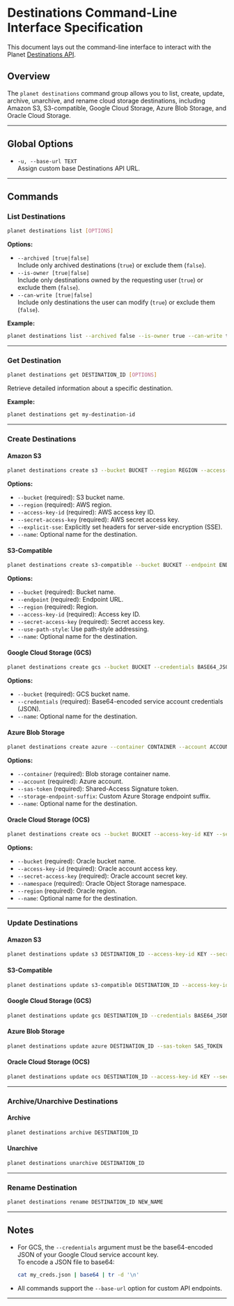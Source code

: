 # Destinations Command-Line Interface Specification

This document lays out the command-line interface to interact with the Planet
[Destinations API](https://docs.planet.com/develop/apis/destinations/).

## Overview

The `planet destinations` command group allows you to list, create, update, archive, unarchive, and rename cloud storage destinations, including Amazon S3, S3-compatible, Google Cloud Storage, Azure Blob Storage, and Oracle Cloud Storage.

---

## Global Options

- `-u, --base-url TEXT`  
  Assign custom base Destinations API URL.

---

## Commands

### List Destinations

```sh
planet destinations list [OPTIONS]
```

**Options:**
- `--archived [true|false]`  
  Include only archived destinations (`true`) or exclude them (`false`).
- `--is-owner [true|false]`  
  Include only destinations owned by the requesting user (`true`) or exclude them (`false`).
- `--can-write [true|false]`  
  Include only destinations the user can modify (`true`) or exclude them (`false`).

**Example:**
```sh
planet destinations list --archived false --is-owner true --can-write true
```

---

### Get Destination

```sh
planet destinations get DESTINATION_ID [OPTIONS]
```

Retrieve detailed information about a specific destination.

**Example:**
```sh
planet destinations get my-destination-id
```

---

### Create Destinations

#### Amazon S3

```sh
planet destinations create s3 --bucket BUCKET --region REGION --access-key-id KEY --secret-access-key SECRET [--explicit-sse] [--name NAME]
```

**Options:**
- `--bucket` (required): S3 bucket name.
- `--region` (required): AWS region.
- `--access-key-id` (required): AWS access key ID.
- `--secret-access-key` (required): AWS secret access key.
- `--explicit-sse`: Explicitly set headers for server-side encryption (SSE).
- `--name`: Optional name for the destination.

#### S3-Compatible

```sh
planet destinations create s3-compatible --bucket BUCKET --endpoint ENDPOINT --region REGION --access-key-id KEY --secret-access-key SECRET [--use-path-style] [--name NAME]
```

**Options:**
- `--bucket` (required): Bucket name.
- `--endpoint` (required): Endpoint URL.
- `--region` (required): Region.
- `--access-key-id` (required): Access key ID.
- `--secret-access-key` (required): Secret access key.
- `--use-path-style`: Use path-style addressing.
- `--name`: Optional name for the destination.

#### Google Cloud Storage (GCS)

```sh
planet destinations create gcs --bucket BUCKET --credentials BASE64_JSON [--name NAME]
```

**Options:**
- `--bucket` (required): GCS bucket name.
- `--credentials` (required): Base64-encoded service account credentials (JSON).
- `--name`: Optional name for the destination.

#### Azure Blob Storage

```sh
planet destinations create azure --container CONTAINER --account ACCOUNT --sas-token SAS_TOKEN [--storage-endpoint-suffix SUFFIX] [--name NAME]
```

**Options:**
- `--container` (required): Blob storage container name.
- `--account` (required): Azure account.
- `--sas-token` (required): Shared-Access Signature token.
- `--storage-endpoint-suffix`: Custom Azure Storage endpoint suffix.
- `--name`: Optional name for the destination.

#### Oracle Cloud Storage (OCS)

```sh
planet destinations create ocs --bucket BUCKET --access-key-id KEY --secret-access-key SECRET --namespace NAMESPACE --region REGION [--name NAME]
```

**Options:**
- `--bucket` (required): Oracle bucket name.
- `--access-key-id` (required): Oracle account access key.
- `--secret-access-key` (required): Oracle account secret key.
- `--namespace` (required): Oracle Object Storage namespace.
- `--region` (required): Oracle region.
- `--name`: Optional name for the destination.

---

### Update Destinations

#### Amazon S3

```sh
planet destinations update s3 DESTINATION_ID --access-key-id KEY --secret-access-key SECRET [--explicit-sse]
```

#### S3-Compatible

```sh
planet destinations update s3-compatible DESTINATION_ID --access-key-id KEY --secret-access-key SECRET [--use-path-style]
```

#### Google Cloud Storage (GCS)

```sh
planet destinations update gcs DESTINATION_ID --credentials BASE64_JSON
```

#### Azure Blob Storage

```sh
planet destinations update azure DESTINATION_ID --sas-token SAS_TOKEN
```

#### Oracle Cloud Storage (OCS)

```sh
planet destinations update ocs DESTINATION_ID --access-key-id KEY --secret-access-key SECRET
```

---

### Archive/Unarchive Destinations

#### Archive

```sh
planet destinations archive DESTINATION_ID
```

#### Unarchive

```sh
planet destinations unarchive DESTINATION_ID
```

---

### Rename Destination

```sh
planet destinations rename DESTINATION_ID NEW_NAME
```

---

## Notes

- For GCS, the `--credentials` argument must be the base64-encoded JSON of your Google Cloud service account key.  
  To encode a JSON file to base64:
  ```sh
  cat my_creds.json | base64 | tr -d '\n'
  ```

- All commands support the `--base-url` option for custom API endpoints.

---
